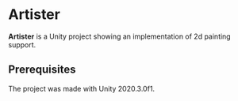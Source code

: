 # Artister

**Artister** is a Unity project showing an implementation of 2d painting support.

## Prerequisites

The project was made with Unity 2020.3.0f1.
